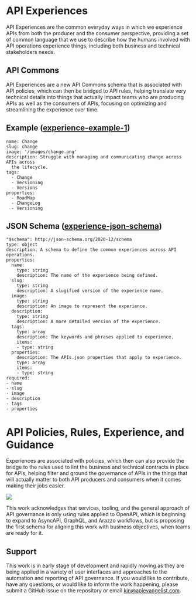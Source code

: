 # API Experiences
API Experiences are the common everyday ways in which we experience APIs from both the producer and the consumer perspective, providing a set of common language that we use to describe how the humans involved with API operations experience things, including both business and technical stakeholders needs.

## API Commons
API Experiences are a new API Commons schema that is associated with API policies, which can then be bridged to API rules, helping translate very technical details into things that actually impact teams who are producing APIs as well as the consumers of APIs, focusing on optimizing and streamlining the experience over time.

## Example ([experience-example-1](experience-example-1.yml))

```
name: Change
slug: change
image: '/images/change.png'
description: Struggle with managing and communicating change across APIs across
  the lifecycle.
tags:
  - Change
  - Versioning
  - Versions
properties:
  - RoadMap
  - ChangeLog
  - Versioning 
```

## JSON Schema ([experience-json-schema](experience-json-schema.yml))

```
"$schema": http://json-schema.org/2020-12/schema
type: object
description: A schema to define the common experiences across API operations.
properties:
  name:
    type: string
    description: The name of the experience being defined.
  slug:
    type: string
    description: A slugified version of the experience name.
  image:
    type: string
    description: An image to represent the experience.
  description:
    type: string
    description: A more detailed version of the experience.
  tags:
    type: array
    description: The keywords and phrases applied to experience.
    items:
    - type: string
  properties:
    description: The APIs.json properties that apply to experience.
    type: array
    items:
    - type: string
required:
- name
- slug
- image
- description
- tags
- properties
```

# API Policies, Rules, Experience, and Guidance
Experiences are associated with policies, which then can also provide the bridge to the rules used to lint the business and technical contracts in place for APIs, helping filter and ground the governance of APIs in the things that will actually matter to both API producers and consumers when it comes making their jobs easier.

<img src="https://kinlane-productions2.s3.us-east-1.amazonaws.com/policies-rules-guidance-experience-lifecycle.jpg">

This work acknowledges that services, tooling, and the general approach of API governance is only using rules applied to OpenAPI, which is beginning to expand to AsyncAPI, GraphQL, and Arazzo workflows, but is proposing the first schema for aligning this work with business objectives, when teams are ready for it.

## Support
This work is in early stage of development and rapidly moving as they are being applied in a variety of user interfaces and approaches to the automation and reporting of API governance. If you would like to contribute, have any questions, or would like to inform the work happening, please submit a GitHub issue on the repository or email kin@apievangelist.com.